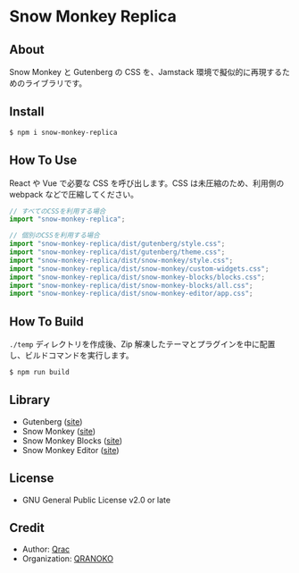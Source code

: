 # Snow Monkey Replica

## About

Snow Monkey と Gutenberg の CSS を、Jamstack 環境で擬似的に再現するためのライブラリです。

## Install

```bash
$ npm i snow-monkey-replica
```

## How To Use

React や Vue で必要な CSS を呼び出します。CSS は未圧縮のため、利用側の webpack などで圧縮してください。

```js
// すべてのCSSを利用する場合
import "snow-monkey-replica";

// 個別のCSSを利用する場合
import "snow-monkey-replica/dist/gutenberg/style.css";
import "snow-monkey-replica/dist/gutenberg/theme.css";
import "snow-monkey-replica/dist/snow-monkey/style.css";
import "snow-monkey-replica/dist/snow-monkey/custom-widgets.css";
import "snow-monkey-replica/dist/snow-monkey-blocks/blocks.css";
import "snow-monkey-replica/dist/snow-monkey-blocks/all.css";
import "snow-monkey-replica/dist/snow-monkey-editor/app.css";
```

## How To Build

`./temp` ディレクトリを作成後、Zip 解凍したテーマとプラグインを中に配置し、ビルドコマンドを実行します。

```bash
$ npm run build
```

## Library

- Gutenberg ([site](https://ja.wordpress.org/plugins/gutenberg/))
- Snow Monkey ([site](https://snow-monkey.2inc.org/))
- Snow Monkey Blocks ([site](https://ja.wordpress.org/plugins/snow-monkey-blocks/))
- Snow Monkey Editor ([site](https://ja.wordpress.org/plugins/snow-monkey-editor/))

## License

- GNU General Public License v2.0 or late

## Credit

- Author: [Qrac](https://qrac.jp)
- Organization: [QRANOKO](https://qranoko.jp)
